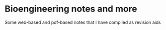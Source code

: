 # Bioengineering notes and more

Some web-based and pdf-based notes that I have compiled as revision aids
